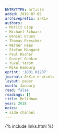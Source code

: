 ```yaml
---
ENTRYTYPE: article
added: 2019-07-02
archiveprefix: arXiv
authors:
- Moritz Lipp
- Michael Schwarz
- Daniel Gruss
- Thomas Prescher
- Werner Haas
- Stefan Mangard
- Paul Kocher
- Daniel Genkin
- Yuval Yarom
- Mike Hamburg
eprint: '1801.01207'
journal: ArXiv e-prints
layout: paper
month: January
read: false
readings: []
title: Meltdown
year: 2018
notes:
- side channel
---
```

{% include links.html %}
